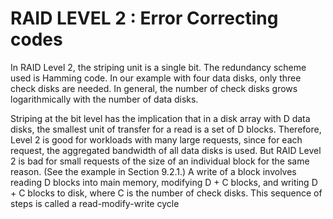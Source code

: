 # RAID LEVEL 2 : Error Correcting codes

In RAID Level 2, the striping unit is a single bit. The redundancy scheme used
is Hamming code. In our example with four data disks, only three check disks
are needed. In general, the number of check disks grows logarithmically with
the number of data disks.

[](../../assets/images/RAID-L2.png)


Striping at the bit level has the implication that in a disk array with D data
disks, the smallest unit of transfer for a read is a set of D blocks. Therefore,
Level 2 is good for workloads with many large requests, since for each request,
the aggregated bandwidth of all data disks is used. But RAID Level 2 is bad
for small requests of the size of an individual block for the same reason. (See
the example in Section 9.2.1.) A write of a block involves reading D blocks
into main memory, modifying D + C blocks, and writing D + C blocks to
disk, where C is the number of check disks. This sequence of steps is called a
read-modify-write cycle

